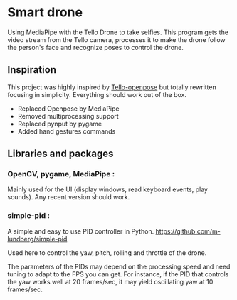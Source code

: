 # Smart drone
Using MediaPipe with the Tello Drone to take selfies. This program gets the video stream from the Tello camera, processes it to make the drone follow the person's face and recognize poses to control the drone.  

## Inspiration
This project was highly inspired by [Tello-openpose](https://github.com/geaxgx/tello-openpose) but totally rewritten focusing in simplicity. Everything should work out of the box.
- Replaced Openpose by MediaPipe
- Removed multiprocessing support
- Replaced pynput by pygame
- Added hand gestures commands

## Libraries and packages

### OpenCV, pygame, MediaPipe : 
Mainly used for the UI (display windows, read keyboard events, play sounds). Any recent version should work.

### simple-pid :
A simple and easy to use PID controller in Python.
https://github.com/m-lundberg/simple-pid

Used here to control the yaw, pitch, rolling and throttle of the drone. 

The parameters of the PIDs may depend on the processing speed and need tuning to adapt to the FPS you can get. For instance, if the PID that controls the yaw works well at 20 frames/sec, it may yield oscillating yaw at 10 frames/sec.  
